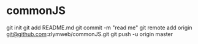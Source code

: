 # commonJS
  git init
  git add README.md
  git commit -m "read me"
  git remote add origin git@github.com:zlymweb/commonJS.git
  git push -u origin master
